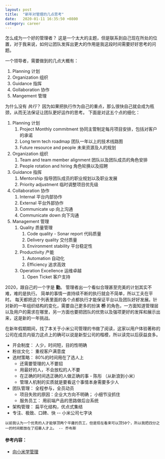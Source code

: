 ```yaml
---
layout: post
title:  "新年对管理的几点思考"
date:   2020-01-11 16:35:50 +0800
category: career
---
```


怎么成为一个好的管理者？ 这是一个太大的主题，但是联系到自己现在所处的位置，对于我来说，如何让团队发挥出更大的作用是我这段时间需要好好思考的问题。

一个领导者，需要做到的几点大概有：
1. Planning 计划
2. Organization 组织
3. Guidance 指挥
4. Gollaboration 协作
5. Mangement 管理

为什么没有 *执行*？ 因为如果把执行作为自己的重点，那么很快自己就会成为瓶颈，从而无法保证让团队更好运作的思考。 下面是对这五个点的细化： 

1. Planning 计划
   1. Project Monthly commitment 协同主管制定每月项目安排，包括对客户的承诺
   2. Long term tech roadmap 团队一年以上的技术线路图
   3. Future resource and people 未来资源及人的规划
2. Organization 组织
   1. Team and team member alignment 团队以及团队成员的角色安排
   2. People rotation and hiring 角色轮换以及招聘
3. Guidance 指挥
   1. Mentorship 指导团队成员的职业规划以及职业发展
   2. Priority adjustment 临时调整项目优先级
4. Collaboration 协作
   1. Internal 平台内部协作
   2. External 平台外部协作
   3. Communicate up  向上沟通
   4. Communicate down  向下沟通
5. Management 管理
   1. Quality 质量管理
      1. Code quality - Sonar report 代码质量
      2. Delivery quality 交付质量
      3. Environment stability  平台稳定性
   2. Productivity 产能
      1. Automation 自动化
      2. Efficiency 追求高效
   3. Operation Excellence 运维卓越
      1. Open Ticket 客户支持

2020，跟自己的一个字是 **勤**。 管理者出一个看似合理甚至完美的计划其实不难，难的是执行。 简单的事情一直持续不断的执行就会不简单，所以工夫在平时。 每天都把这个列表里面的各个点都执行才能保证平台以及团队好好发展。针对新的一年组织结构的变化，需要自己更多的扮演 **桥** 的角色，一方面知道管理层以及用户的需求在哪里，另一方面也要把团队的优势以及强项更好的发挥和展示出来，这是新的一年挑战。

在新年假期期间，找了本关于小米公司管理的书做了阅读，这家以用户体验著称的公司在成员内驱力这点上的确可以说是新型公司的楷模，所以读完以后获益良多。 

- 开会制度： 人少，时间短，目的性明确
- 粉丝文化： 重视客户满意度
- 选材策略： 80%的时间用在了选人上
   - 还需要管理的人不要招
   - 用最好的人，不会放松的人不要
   - 在正确的时间选正确的人做正确的事 - 陈彤 （从新浪到小米）
   - 管理人机制的实质就是要看这个事情本身需要多少人
- 团队管理： 全程参与，全员动员
   - 项目失败的原因：企业大方向不明确； 小细节没抓住
   - 服务员工： 用前端产品的思路做后台系统
- 架构管理： 扁平化结构，优点式集结
- 专注、极致、口碑、快  -- 小米公司七字诀



```
以前我认为一个优秀的人才能够顶两个平庸的员工，但是现在看来可以顶50个，所以我把四分之一的时间都放在了招募人才上。 -- 乔布斯
```

#### 参考内容：

- [向小米学管理](https://book.douban.com/subject/26954850/)